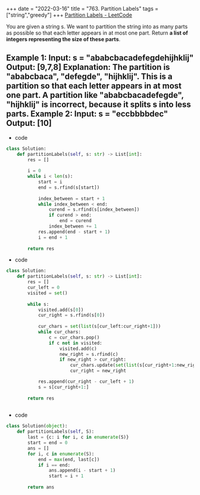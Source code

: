 +++ 
date = "2022-03-16"
title = "763. Partition Labels"
tags = ["string","greedy"]
+++
[Partition Labels - LeetCode](https://leetcode.com/problems/partition-labels/)

You are given a string s. We want to partition the string into as many parts as possible so that each letter appears in at most one part.
Return __a list of integers representing the size of these parts__.
 
Example 1:
Input: s = "ababcbacadefegdehijhklij" Output: [9,7,8] Explanation: The partition is "ababcbaca", "defegde", "hijhklij". This is a partition so that each letter appears in at most one part. A partition like "ababcbacadefegde", "hijhklij" is incorrect, because it splits s into less parts. 
Example 2:
Input: s = "eccbbbbdec" Output: [10]
---
- code
```py
class Solution:
    def partitionLabels(self, s: str) -> List[int]:
        res = []
        
        i = 0
        while i < len(s):
            start = i
            end = s.rfind(s[start])
            
            index_between = start + 1
            while index_between < end:
                curend = s.rfind(s[index_between])
                if curend > end:
                    end = curend
                index_between += 1
            res.append(end - start + 1)
            i = end + 1
            
        return res
```
- code
```py
class Solution:
    def partitionLabels(self, s: str) -> List[int]:
        res = []
        cur_left = 0
        visited = set()
        
        while s:
            visited.add(s[0])
            cur_right = s.rfind(s[0])
            
            cur_chars = set(list(s[cur_left:cur_right+1]))
            while cur_chars:
                c = cur_chars.pop()
                if c not in visited:
                    visited.add(c)
                    new_right = s.rfind(c)
                    if new_right > cur_right:
                        cur_chars.update(set(list(s[cur_right+1:new_right+1])))
                        cur_right = new_right

            res.append(cur_right - cur_left + 1)
            s = s[cur_right+1:]
            
        return res
        
```
- code
```py
class Solution(object):
    def partitionLabels(self, S):
        last = {c: i for i, c in enumerate(S)}
        start = end = 0
        ans = []
        for i, c in enumerate(S):
            end = max(end, last[c])
            if i == end:
                ans.append(i - start + 1)
                start = i + 1
            
        return ans
```
